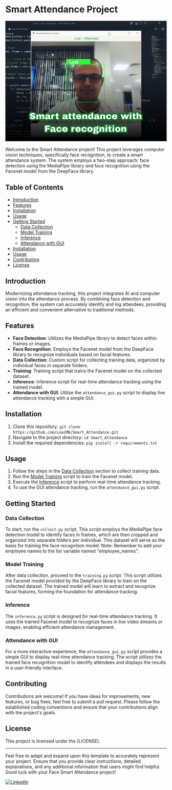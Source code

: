 # Smart Attendance Project

<div align="center">
  <img src="rsz_cover.jpg" alt="Project Logo">
</div> 
<!-- Insert your project logo if available -->

Welcome to the Smart Attendance project! This project leverages computer vision techniques, specifically face recognition, to create a smart attendance system. The system employs a two-step approach: face detection using the MediaPipe library and face recognition using the Facenet model from the DeepFace library.

## Table of Contents

- [Introduction](#introduction)
- [Features](#features) 
- [Installation](#installation)
- [Usage](#usage)
- [Getting Started](#getting-started)
  - [Data Collection](#data-collection)
  - [Model Training](#model-training)
  - [Inference](#inference)
  - [Attendance with GUI](#attendance-with-gui)
- [Installation](#installation)
- [Usage](#usage)
- [Contributing](#contributing)
- [License](#license)

## Introduction

Modernizing attendance tracking, this project integrates AI and computer vision into the attendance process. By combining face detection and recognition, the system can accurately identify and log attendees, providing an efficient and convenient alternative to traditional methods.

## Features

- **Face Detection**: Utilizes the MediaPipe library to detect faces within frames or images.
- **Face Recognition**: Employs the Facenet model from the DeepFace library to recognize individuals based on facial features.
- **Data Collection**: Custom script for collecting training data, organized by individual faces in separate folders.
- **Training**: Training script that trains the Facenet model on the collected dataset.
- **Inference**: Inference script for real-time attendance tracking using the trained model.
- **Attendance with GUI**: Utilize the `attendance_gui.py` script to display live attendance tracking with a simple GUI.

## Installation

1. Clone this repository: `git clone https://github.com/LoaiMB/Smart_Attendance.git`
2. Navigate to the project directory: `cd Smart_Attendance`
3. Install the required dependencies: `pip install -r requirements.txt`

## Usage

1. Follow the steps in the [Data Collection](#data-collection) section to collect training data.
2. Run the [Model Training](#model-training) script to train the Facenet model.
3. Execute the [Inference](#inference) script to perform real-time attendance tracking.
4. To use the GUI attendance tracking, run the `attendance_gui.py` script.
## Getting Started

### Data Collection

To start, run the `collect.py` script. This script employs the MediaPipe face detection model to identify faces in frames, which are then cropped and organized into separate folders per individual. This dataset will serve as the basis for training the face recognition model. Note: Remember to add your employee names to the list variable named "employee_names".

### Model Training

After data collection, proceed to the `training.py` script. This script utilizes the Facenet model provided by the DeepFace library to train on the collected dataset. The trained model will learn to extract and recognize facial features, forming the foundation for attendance tracking.

### Inference

The `inference.py` script is designed for real-time attendance tracking. It uses the trained Facenet model to recognize faces in live video streams or images, enabling efficient attendance management.

### Attendance with GUI

For a more interactive experience, the `attendance_gui.py` script provides a simple GUI to display real-time attendance tracking. The script utilizes the trained face recognition model to identify attendees and displays the results in a user-friendly interface.


## Contributing

Contributions are welcome! If you have ideas for improvements, new features, or bug fixes, feel free to submit a pull request. Please follow the established coding conventions and ensure that your contributions align with the project's goals.

## License

This project is licensed under the (LICENSE).

---

Feel free to adapt and expand upon this template to accurately represent your project. Ensure that you provide clear instructions, detailed explanations, and any additional information that users might find helpful. Good luck with your Face Smart Attendance project!

[![LinkedIn](https://img.shields.io/badge/Connect-LinkedIn-blue.svg)](www.linkedin.com/in/loai-benzaghta-42003018b)


